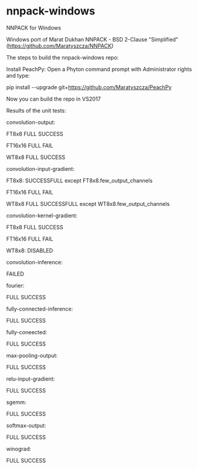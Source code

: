 
# nnpack-windows
NNPACK for Windows

Windows port of Marat Dukhan NNPACK - BSD 2-Clause "Simplified" (https://github.com/Maratyszcza/NNPACK)

The steps to build the nnpack-windows repo:

Install PeachPy:
Open a Phyton command prompt with Administrator rights and type:
  
  pip install --upgrade git+https://github.com/Maratyszcza/PeachPy
  
Now you can build the repo in VS2017

Results of the unit tests:

convolution-output:

FT8x8   FULL SUCCESS

FT16x16 FULL FAIL

WT8x8	FULL SUCCESS


convolution-input-gradient:

FT8x8:	SUCCESSFULL except FT8x8.few_output_channels

FT16x16	FULL FAIL

WT8x8	FULL SUCCESSFULL except WT8x8.few_output_channels


convolution-kernel-gradient:

FT8x8	FULL SUCCESS

FT16x16	FULL FAIL

WT8x8:	DISABLED


convolution-inference:

FAILED


fourier:

FULL SUCCESS


fully-connected-inference:

FULL SUCCESS


fully-coneected:

FULL SUCCESS


max-pooling-output:

FULL SUCCESS


relu-input-gradient:

FULL SUCCESS


sgemm:

FULL SUCCESS


softmax-output:

FULL SUCCESS


winograd:

FULL SUCCESS
